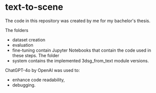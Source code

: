 # text-to-scene
The code in this repository was created by me for my bachelor's thesis.


The folders
  - dataset creation
  - evaluation
  - fine-tuning
contain Jupyter Notebooks that contain the code used in these steps.
The folder
  - system
contains the implemented 3dsg_from_text module versions.

    



ChatGPT-4o by OpenAI was used to:
  - enhance code readability,
  - debugging.
